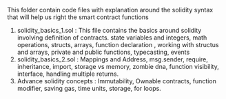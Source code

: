 This folder contain code files with explanation around the solidity syntax that will help us right the smart contract functions 
1. solidity_basics_1.sol : This file contains the basics around solidity involving definition of contracts. state variables and integers, math operations, structs, arrays, function declaration , working with structus and arrays, private and public functions, typecasting, events
2. solidity_basics_2.sol : Mappings and Address, msg.sender, require, inheritance, import, storage vs memory, zombie dna, function visibility, interface, handling multiple returns.
3. Advance solidity concepts : Immutability, Ownable contracts, function modifier, saving gas, time units, storage, for loops.
